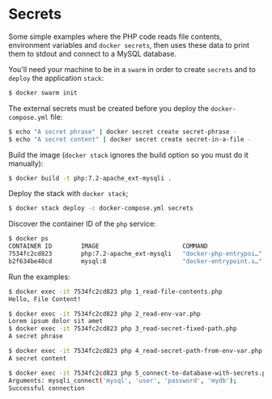 # Secrets

Some simple examples where the PHP code reads file contents, environment variables and `docker secrets`, then uses these data to print them to stdout and connect to a MySQL database.

You'll need your machine to be in a `swarm` in order to create `secrets` and to `deploy` the application `stack`:
```bash
$ docker swarm init
```

The external secrets must be created before you deploy the `docker-compose.yml` file:
```bash
$ echo "A secret phrase" | docker secret create secret-phrase -
$ echo "A secret content" | docker secret create secret-in-a-file -
```

Build the image (`docker stack` ignores the build option so you must do it manually):
```bash
$ docker build -t php:7.2-apache_ext-mysqli .
```

Deploy the stack with `docker stack`;
```bash
$ docker stack deploy -c docker-compose.yml secrets
``` 

Discover the container ID of the `php` service:
```bash
$ docker ps
CONTAINER ID        IMAGE                       COMMAND                  CREATED             STATUS              PORTS                 NAMES
7534fc2cd823        php:7.2-apache_ext-mysqli   "docker-php-entrypoi…"   9 minutes ago       Up 9 minutes        80/tcp                secrets_php.1.jxqxr8zpgvekhuggwo9qs5778
b2f634be48cd        mysql:8                     "docker-entrypoint.s…"   9 minutes ago       Up 9 minutes        3306/tcp, 33060/tcp   secrets_mysql.1.k1s3zn7dbk7ma15mukv6dlrbr
```

Run the examples:
```bash
$ docker exec -it 7534fc2cd823 php 1_read-file-contents.php
Hello, File Content!

$ docker exec -it 7534fc2cd823 php 2_read-env-var.php
Lorem ipsum dolor sit amet
$ docker exec -it 7534fc2cd823 php 3_read-secret-fixed-path.php
A secret phrase

$ docker exec -it 7534fc2cd823 php 4_read-secret-path-from-env-var.php
A secret content

$ docker exec -it 7534fc2cd823 php 5_connect-to-database-with-secrets.php
Arguments: mysqli_connect('mysql', 'user', 'password', 'mydb');
Successful connection

```

